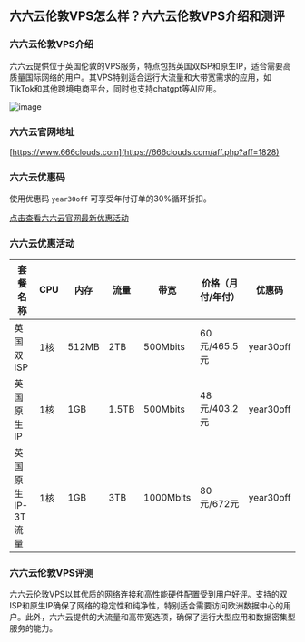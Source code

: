 ## 六六云伦敦VPS怎么样？六六云伦敦VPS介绍和测评

### 六六云伦敦VPS介绍
六六云提供位于英国伦敦的VPS服务，特点包括英国双ISP和原生IP，适合需要高质量国际网络的用户。其VPS特别适合运行大流量和大带宽需求的应用，如TikTok和其他跨境电商平台，同时也支持chatgpt等AI应用。

![image](https://github.com/cha846247/liuliuyun/assets/167728122/465ce347-b065-47e7-bb7b-8c452d365718)

### 六六云官网地址
[https://www.666clouds.com](https://666clouds.com/aff.php?aff=1828)

### 六六云优惠码
使用优惠码 `year30off` 可享受年付订单的30%循环折扣。

[点击查看六六云官网最新优惠活动](https://666clouds.com/aff.php?aff=1828)

### 六六云优惠活动

| 套餐名称 | CPU | 内存 | 流量  | 带宽      | 价格（月付/年付） | 优惠码       |
|----------|-----|------|-------|-----------|-------------------|--------------|
| 英国双ISP | 1核 | 512MB | 2TB   | 500Mbits  | 60元/465.5元      | year30off    |
| 英国原生IP | 1核 | 1GB  | 1.5TB | 500Mbits  | 48元/403.2元      | year30off    |
| 英国原生IP-3T流量 | 1核 | 1GB  | 3TB   | 1000Mbits | 80元/672元      | year30off    |

### 六六云伦敦VPS评测
六六云伦敦VPS以其优质的网络连接和高性能硬件配置受到用户好评。支持的双ISP和原生IP确保了网络的稳定性和纯净性，特别适合需要访问欧洲数据中心的用户。此外，六六云提供的大流量和高带宽选项，确保了运行大型应用和数据密集型服务的能力。
